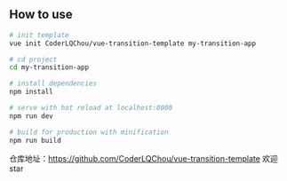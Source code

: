 
## How to use

``` bash
# init template
vue init CoderLQChou/vue-transition-template my-transition-app

# cd project
cd my-transition-app

# install dependencies
npm install

# serve with hot reload at localhost:8080
npm run dev

# build for production with minification
npm run build
```

仓库地址：https://github.com/CoderLQChou/vue-transition-template 欢迎star

